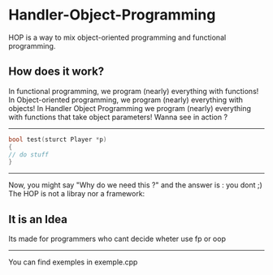 # Handler-Object-Programming
HOP is a way to mix object-oriented programming and functional programming.
## How does it work?
In functional programming, we program (nearly) everything with functions!
In Object-oriented programming, we program (nearly) everything with objects!
In Handler Object Programming we program (nearly) everything with functions that take object parameters!
Wanna see in action ?
***************************************************************************************************
```cpp
bool test(sturct Player *p)
{
// do stuff
}
```
***************************************************************************************************
Now, you might say "Why do we need this ?" and the answer is : you dont ;)
The HOP is not a libray nor a framework:
## It is an Idea
Its made for programmers who cant decide wheter use fp or oop 
***************************************************************************************************
You can find exemples in exemple.cpp
